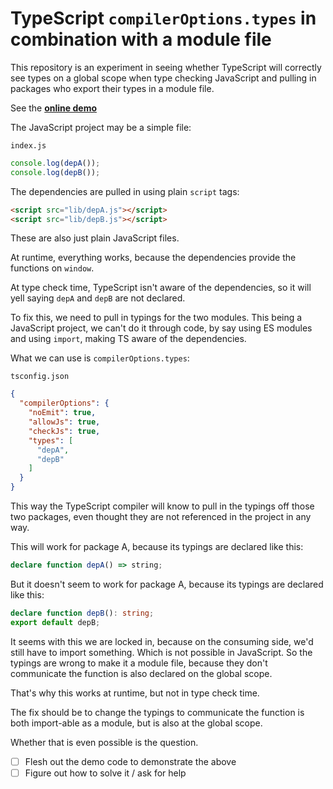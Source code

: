 # TypeScript `compilerOptions.types` in combination with a module file

This repository is an experiment in seeing whether TypeScript will correctly see types on a global scope
when type checking JavaScript and pulling in packages who export their types in a module file.

See the [**online demo**](https://tomashubelbauer.github.io/ts-types-module/)

The JavaScript project may be a simple file:

`index.js`
```js
console.log(depA());
console.log(depB());
```

The dependencies are pulled in using plain `script` tags:

```html
<script src="lib/depA.js"></script>
<script src="lib/depB.js"></script>
```

These are also just plain JavaScript files.

At runtime, everything works, because the dependencies provide the functions on `window`.

At type check time, TypeScript isn't aware of the dependencies, so it will yell saying `depA` and `depB` are not declared.

To fix this, we need to pull in typings for the two modules. This being a JavaScript project,
we can't do it through code, by say using ES modules and using `import`, making TS aware of the dependencies.

What we can use is `compilerOptions.types`:

`tsconfig.json`
```json
{
  "compilerOptions": {
    "noEmit": true,
    "allowJs": true,
    "checkJs": true,
    "types": [
      "depA",
      "depB"
    ]
  }
}
```

This way the TypeScript compiler will know to pull in the typings off those two packages, even thought they
are not referenced in the project in any way.

This will work for package A, because its typings are declared like this:

```ts
declare function depA() => string;
```

But it doesn't seem to work for package A, because its typings are declared like this:

```ts
declare function depB(): string;
export default depB;
```

It seems with this we are locked in, because on the consuming side, we'd still have to
import something. Which is not possible in JavaScript. So the typings are wrong to make it a module file,
because they don't communicate the function is also declared on the global scope.

That's why this works at runtime, but not in type check time.

The fix should be to change the typings to communicate the function is both import-able as a module,
but is also at the global scope.

Whether that is even possible is the question.

- [ ] Flesh out the demo code to demonstrate the above
- [ ] Figure out how to solve it / ask for help
